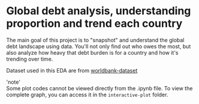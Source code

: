 # Global debt analysis, understanding proportion and trend each country

The main goal of this project is to "snapshot" and understand the global debt landscape using data. You'll not only find out who owes the most, but also analyze how heavy that debt burden is for a country and how it's trending over time.

Dataset used in this EDA are from
[worldbank-dataset](https://data.worldbank.org/)

'note'     
Some plot codes cannot be viewed directly from the .ipynb file. To view the complete graph, you can access it in the `interactive-plot` folder.

